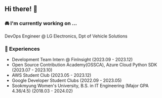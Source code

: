 ## Hi there! 👋

### 🚘 I'm currently working on ...

DevOps Engineer @ LG Electronics, Dpt of Vehicle Solutions

### 🔭 Experiences

- Development Team Intern @ FinInsight (2023.09 - 2023.12)
- Open Source Contribution Academy(OSSCA), Azure Cloud Python SDK (2023.07 - 2023.10)
- AWS Student Club (2023.05 - 2023.12)
- Google Developer Student Clubs (2022.09 - 2023.05)
- Sookmyung Women's University, B.S. in IT Engineering (Major GPA 4.36/4.5) (2018.03 - 2024.02)



<!-- [![Solved.ac Profile](http://mazassumnida.wtf/api/generate_badge?boj=hluvee)](https://solved.ac/hluvee) -->

<!--
**oxxsusu/oxxsusu** is a ✨ _special_ ✨ repository because its `README.md` (this file) appears on your GitHub profile.

Here are some ideas to get you started:

- 🔭 I’m currently working on ...
- 🌱 I’m currently learning ...
- 👯 I’m looking to collaborate on ...
- 🤔 I’m looking for help with ...
- 💬 Ask me about ...
- 📫 How to reach me: ...
- 😄 Pronouns: ...
- ⚡ Fun fact: ...
-->

